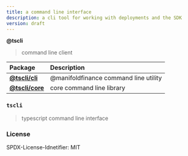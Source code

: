 ```yaml
---
title: a command line interface
description: a cli tool for working with deployments and the SDK
version: draft
---
```


<!-- START pkgtoc, keep to allow update -->

**@tscli**

> command line client

| Package                           | Description                           |
| :-------------------------------- | :------------------------------------ |
| **[@tscli/cli](packages/cli/)**   | @manifoldfinance command line utility |
| **[@tscli/core](packages/core/)** | core command line library             |

<!-- END pkgtoc, keep to allow update -->


### `tscli`

> typescript command line interface

### License

SPDX-License-Idnetifier: MIT
